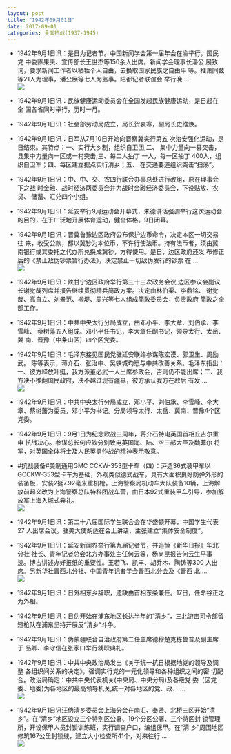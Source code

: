 ```yaml
---
layout: post
title: "1942年09月01日"
date: 2017-09-01
categories: 全面抗战(1937-1945)
---
```


<meta name="referrer" content="no-referrer" />

- 1942年9月1日讯：是日为记者节。中国新闻学会第一届年会在渝举行，国民党 中委陈果夫、宣传部长王世杰等150余人出席。新闻学会理事长潘公 展致词，要求新闻工作者以牺牲个人自由，去换取国家民族之自由平 等。推萧同兹等21人为理事，潘公展等七人为监事。陪都记者联谊会 举行晚 ... <br/><img src="https://wx1.sinaimg.cn/large/aca367d8ly1fj4esj1tqyj20c8090jrf.jpg" />

- 1942年9月1日讯：民族健康运动委员会在全国发起民族健康运动，是日起在全 国各省同时举行，历时一月。 

- 1942年9月1日讯：社会部劳动局成立，局长贺衷寒，副局长史维焕。 

- 1942年9月1日讯：日军从7月10日开始向晋察冀实行第五 次治安强化运动，是日结朿。其特点：一、实行大乡制，组织自卫团;二、 集中力量向一县突击，县集中力量向一区或一村突击;三、每二人抽丁 一人，每一区抽丁 400人，组织自卫军；四、每区建立据点实行清乡；五、 在交通要道组织突击“扫荡”。 

- 1942年9月1日讯：中、中、交、农四行联合办事总处进行改组，原在理事会下之战 时金融、战时经济两委员会并为战时金融经济委员会，下设贴放、农贷、 储蓄、汇兑四个小组。 

- 1942年9月1日讯：延安举行9月运动会开幕式，朱德讲话强调举行这次运动会 的目的，在于广泛地开展体育运动，健全体格。9日闭幕。 

- 1942年9月1日讯：晋冀鲁豫边区政府公布保护边币命令，决定本区一切交易往 来，收受公款，都以冀钞为本位币，不许行使法币。持有法币者，须由冀 南银行或其委托之代办所兑换成冀钞，方得使用。是日，边区政府还发 布修正后的《禁止敌伪钞票暂行办法》，决定禁止一切敌伪发行的钞票 在 ... <br/><img src="https://wx1.sinaimg.cn/large/aca367d8ly1fj44e4tvmvj20c80ay0su.jpg" />

- 1942年9月1日讯：陕甘宁边区政府举行第三十三次政务会议,边区参议会副议 长谢觉哉列席并报告继续贯彻精兵简政方案。决定由林伯渠、李鼎铭、 谢觉哉、高自立、刘景范、柳堤、周兴等七人组成简政委员会，负责政府 简政之全部工作。 

- 1942年9月1日讯：中共中央太行分局成立，由邓小平、李大章、刘伯承、李雪峰、 蔡树藩五人组成。邓小平任书记，李大章任副书记，领导太行、太岳、冀 南、晋豫（中条山区）四个区党委。 

- 1942年9月1日讯：毛泽东接见国民党驻延安联络参谋陈宏谟、郭卫生、周励武。 陈等表示，蒋介石、张治中、吴铁城均愿与中共改善关系。毛泽东指出：一、彼方释放叶挺，我方派董必武一人出席参政会，否则仍不能出席；二、我方决不推翻国民政府，决不越过现有疆界，彼方承认我方在敌后 有发 ... <br/><img src="https://wx1.sinaimg.cn/large/aca367d8ly1fj3z6uotnyj20c80bxaa6.jpg" />

- 1942年9月1日讯：中共中央太行分局成立，邓小平、刘伯承、李雪峰、李大章、蔡树藩为委员，邓小平为书记。分局领导太行、太岳、冀南、晋豫4个区党委。 

- 1942年9月1日讯：9月1日为纪念欧战三周年，蒋介石特电英国首相丘吉尔重申 抗战决心。参谋总长何应钦分别致电英国海、陆、空三部大臣及魏菲尔 将军，对英国全体将士及人民英勇作战的精神表示敬意。 

- #抗战装备#美制通用GMC CCKW-353型卡车（四）：沪造36式装甲车以GCCKW-353型卡车为基础，外观类似德式战车，具有大面积良好防弹外形的装备板，安装2挺7.92毫米重机枪。上海警察局机动车大队装备10辆，上海解放前起义改为上海警察总队特科团战车营，由日本92式重装甲车引导，参加解放军上海入城式典礼。 <br/><img src="https://wx2.sinaimg.cn/large/aca367d8ly1fj3tzhazbkj20b40g5770.jpg" />

- 1942年9月1日讯：第二十八届国际学生联合会在华盛顿开幕，中国学生代表27 人出席会议。驻美大使胡适在会上讲话，主张建立“集体安全制度”。 

- 1942年9月1日讯：延安新闻界举行第九届记者节，并追悼《新华日报》华北分社 社长、青年记者总会北方办事处主任何云等，杨尚昆报告何云生平事 迹。博古讲述办好报纸的重要性。王若飞、凯丰、胡乔木、陶铸等300 人出席。另新华社晋西北分社、中国青年记者学会晋西北分会及《晋西 北 ... <br/><img src="https://wx2.sinaimg.cn/large/aca367d8ly1fj3s8xg50qj20c80903yj.jpg" />

- 1942年9月1日讯：日外相东乡辞职，遗缺由首相东条兼任。17日，任命谷正之 为外相。 

- 1942年9月1日讯：日伪开始在浦东地区长达半年的“清乡”，三北游击司令部留短枪队在浦东坚持开展反“清乡”斗争。 

- 1942年9月1日讯：伪蒙疆联合自治政府第二任主席德穆楚克栋鲁普及副主席于 品卿、李守信在张家口举行就职典礼。 

- 1942年9月1日讯：中共中央政治局发出《关于统一抗日根据地党的领导及调整 各组织间关系的决定》，强调实行党的一元化领导和各种组织之间的密 切配合。政治局确定：中共中央代表机关(中央局、中央分局)及各级党 委（区党委、地委)为各地区的最高领导机关,统一对各地区的党、政、  ... <br/><img src="https://wx4.sinaimg.cn/large/aca367d8ly1fj3osbt2xij20c80gs3yt.jpg" />

- 1942年9月1日讯汪伪淸乡委员会上海分会在南汇、奉贤、北桥三区开始“清 乡”。在“清乡”地区设立三个特别区公署、19个分区公署、三个特区封 锁管理所，开设保甲人员封锁训练班，实行调查户口，编组保甲。在“清 乡”周围地区修筑167公里封锁线，建立大小检查所41个，对来往行 ... <br/><img src="https://wx3.sinaimg.cn/large/aca367d8ly1fj3nlx9833j20c8090aa3.jpg" />

